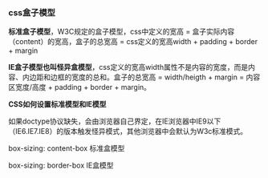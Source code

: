 ### css盒子模型

**标准盒子模型**，W3C规定的盒子模型，css中定义的宽高 = 盒子实际内容（content）的宽高，盒子的总宽高 = css定义的宽高width + padding + border + margin

**IE盒子模型也叫怪异盒模型**，css定义的宽高width属性不是内容的宽度，而是内容、内边距和边框的宽度的总和。盒子的总宽高 = width/heigth + margin = 内容区宽度/高度 + padding + border + margin。

**CSS如何设置标准模型和IE模型**

如果doctype协议缺失，会由浏览器自己界定，在IE浏览器中IE9以下（IE6.IE7.IE8）的版本触发怪异模式，其他浏览器中会默认为W3c标准模式。

box-sizing: content-box 标准盒模型

box-sizing: border-box IE盒模型